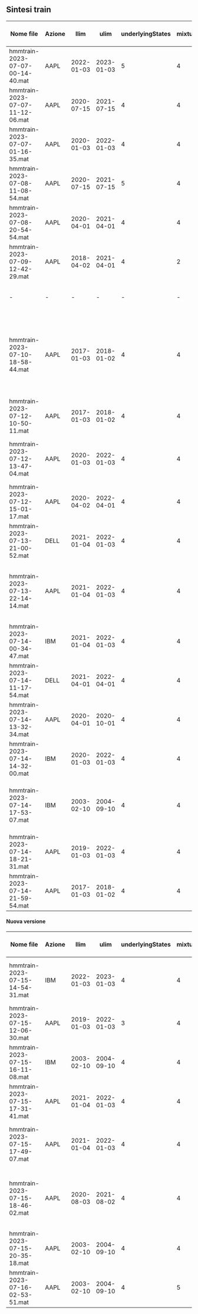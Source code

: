 ## Sintesi train
| Nome file | Azione | llim | ulim | underlyingStates | mixturesNumber | latency | Dynamic Edges |inizio predizione | prediction length | % predizioni | % predizioni corrette | MAPE | note |
|---|---|---|---|---|---|---|---|---|---|---|---|---|---|
| hmmtrain-2023-07-07-00-14-40.mat | AAPL | 2022-01-03 | 2023-01-03   | 5 | 4 | 10 | 0 |2023-01-03| 101| 88%| 56% |1.52%| mi ricordavo fosse 100% prediction ma evidentemente mi sbagliavo...|
| hmmtrain-2023-07-07-11-12-06.mat | AAPL | 2020-07-15 | 2021-07-15   | 4 | 4 | 10 | 0 ||||| 1.39%| Length 491, 72.10% valide|
| hmmtrain-2023-07-07-01-16-35.mat | AAPL | 2020-01-03 | 2022-01-03 | 4 | 4 | 10 | 0 | 2022-01-03 |101|64%|49%|1.89%|Fa schifo|
|hmmtrain-2023-07-08-11-08-54.mat| AAPL | 2020-07-15 | 2021-07-15 | 5| 4| 10| 0 | 2022-01-03|101|53.48%|58.49%|1.89%|non converge|
|hmmtrain-2023-07-08-20-54-54.mat| AAPL | 2020-04-01|2021-04-01|4|4|10| 0 |2022-01-03|360|65.14%|53.51%|1.86%| da qui in poi le formule sono corrette|
|hmmtrain-2023-07-09-12-42-29.mat| AAPL |2018-04-02|2021-04-01|4|2|10| 0 |2022-01-03|350|80%|57.86%|1.69|finestra che va di 10 in 10 con orizzonte di 3 anni
|-|-|-|-|-|-|-|-|2023-01-03|101|88.12%|60.67%|1.12%|stesso modello predizioni diverse
|hmmtrain-2023-07-10-18-58-44.mat| AAPL |2017-01-03|2018-01-02|4|4|10| 0 |2023-01-03|101|59.41%|39.00%|0.89%|risultato molto buono, è stato addestrato nel bull market degli anni prima del covid e testato dal 2023 in poi. Non è andato a convergenza!
|hmmtrain-2023-07-12-10-50-11.mat| AAPL |2017-01-03|2018-01-02|4|4|10| 0 |2023-01-03|101|59.41%|5.00%|0.95%|Per qualche motivo è andato malissimo
|hmmtrain-2023-07-12-13-47-04.mat| AAPL |2020-01-03|2022-01-03|4|4|5| 0 |2023-01-03|101|92.08%|58.06%|1.22%|Ottimi risultati ma rendimento simulazione un pò scadente
|hmmtrain-2023-07-12-15-01-17.mat| AAPL |2020-04-02|2022-04-01|4|4|10| 0 |2023-01-03|101|50.50%|62.75%|1.20%|50% delle previsioni non mi piace|
|hmmtrain-2023-07-13-21-00-52.mat|DELL|2021-01-04|2022-01-03|4|4|10|1|2022-04-08|300|51.00%|53.59%|1.45%|:\( |
|hmmtrain-2023-07-13-22-14-14.mat|AAPL|2021-01-04|2022-01-03|4|4|10|0|2022-04-08|300|54.33%|25.77%|1.23%| % corrette pessima ma mape basso, l'investimento fa rendimento 0 a causa dei tantissimi errori
|hmmtrain-2023-07-14-00-34-47.mat|IBM|2021-01-04|2022-01-03|4|4|10|1|2022-04-08|300|91.00%|49.08%|1.08%|peccato
|hmmtrain-2023-07-14-11-17-54.mat|DELL|2021-04-01|2022-04-01|4|4|10|1|2023-01-03|101|59.41%|53.33%|1.49%| simulazione investimento non buona BASTA CON DELL PER ME
|hmmtrain-2023-07-14-13-32-34.mat|AAPL|2020-04-01|2020-10-01|4|4|10|0|2023-01-03|120|50.83%|68.85%|1.26%|
|hmmtrain-2023-07-14-14-32-00.mat|IBM|2020-01-03|2022-01-03|4|4|10|1|2023-01-03|130|100.00%|51.54%|0.86%|compra sempre :(
|hmmtrain-2023-07-14-17-53-07.mat|IBM|2003-02-10|2004-09-10|4|4|10|1|2004-10-13|100|100.00%|62.00%|0.68%|TRAIN PAPER IBM - ma compra sempre sto deficiente - dynamic edges scemo
|hmmtrain-2023-07-14-18-21-31.mat|AAPL|2019-01-03|2022-01-03|4|4|10|1|2023-01-03|101|86.14%|41.38%|0.93%| 
|hmmtrain-2023-07-14-21-59-54.mat|AAPL|2017-01-03|2018-01-02|4|4|10|1|2023-01-03|101|89.11%|70.00%|0.90%|


#### Nuova versione
| Nome file | Azione | llim | ulim | underlyingStates | mixturesNumber | latency |shift window by one| Dynamic Edges |inizio predizione | prediction length | % predizioni | % predizioni corrette | MAPE | note |
|---|---|---|---|---|---|---|---|---|---|---|---|---|---|---|
|hmmtrain-2023-07-15-14-54-31.mat|IBM |2022-01-03|2023-01-03|4|4|10|-|1|2023-01-03|131|61.83%|40.74%|1.18%| non mi piace ma compra e vende coerentemente con le previsioni 
|hmmtrain-2023-07-15-12-06-30.mat|AAPL|2019-01-03|2022-01-03|3|4|10|-|0|2023-01-03|124|79.03%|45.92%|1.08%|basse predizioni corrette ma buon MAPE
|hmmtrain-2023-07-15-16-11-08.mat|IBM |2003-02-10|2004-09-10|4|4|10|-|1|2004-10-13|70 |94.29%|54.55%|0.77%| TRAIN PAPER IBM (4 mixtures)
|hmmtrain-2023-07-15-17-31-41.mat|AAPL|2021-01-04|2022-01-03|4|4|5 |-|0|2023-01-03|124|79.03%|53.06%|1.05%|Buon MAPE, dobbiamo alzare il DPA
|hmmtrain-2023-07-15-17-49-07.mat|AAPL|2021-01-04|2022-01-03|4|4|10|1|1|2023-01-03|124|45.97%|49.12%|1.21%|stessa train di prima ma con una finestra di 10, il risultato è leggermente peggiore
|hmmtrain-2023-07-15-18-46-02.mat|AAPL|2020-08-03|2021-08-02|4|4|5 |1|1|2022-01-03|375|32.80%|53.66%|1.37%|la simulazione di investimento dal 2022 guadagna quanto aapl ma con un "rischio" molto più basso
|hmmtrain-2023-07-15-20-35-18.mat|AAPL|2003-02-10|2004-09-10|4|4|10|1|1|2004-10-13|70 |70.00%|40.82%|1.78%|TRAIN PAPER AAPL (4 mixtures)
|hmmtrain-2023-07-16-02-53-51.mat|AAPL|2003-02-10|2004-09-10|4|5|10|1|1|2004-10-13|70 |70.00%|63.27%|1.73%|train paper AAPL (5 mixtures) - siamo ricchi forse